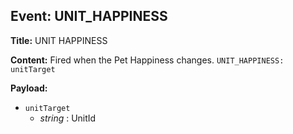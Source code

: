 ## Event: UNIT_HAPPINESS

**Title:** UNIT HAPPINESS

**Content:**
Fired when the Pet Happiness changes.
`UNIT_HAPPINESS: unitTarget`

**Payload:**
- `unitTarget`
  - *string* : UnitId